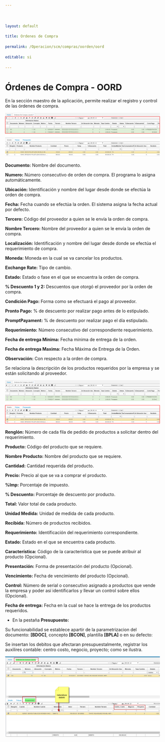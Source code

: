 ```yaml
---



layout: default

title: Ordenes de Compra

permalink: /Operacion/scm/compras/oorden/oord

editable: si

---
```




# Órdenes de Compra - OORD



En la sección maestro de la aplicación, permite realizar el registro y control de las órdenes de compra.  



![](oord1.png)



**Documento:** Nombre del documento.  

**Numero:** Número consecutivo de orden de compra. El programa lo asigna automáticamente.  

**Ubicación:** Identificación y nombre del lugar desde donde se efectúa la orden de compra.  

**Fecha:** Fecha cuando se efectúa la orden. El sistema asigna la fecha actual por defecto.  

**Tercero:** Código del proveedor a quien se le envía la orden de compra.  

**Nombre Tercero:** Nombre del proveedor a quien se le envía la orden de compra.  

**Localización:** Identificación y nombre del lugar desde donde se efectúa el requerimiento de compra.  

**Moneda:** Moneda en la cual se va cancelar los productos.  

**Exchange Rate:** Tipo de cambio.  

**Estado:** Estado o fase en el que se encuentra la orden de compra.  

**% Descuento 1 y 2:** Descuentos que otorgó el proveedor por la orden de compra.  

**Condición Pago:** Forma como se efectuará el pago al proveedor.  

**Pronto Pago:** % de descuento por realizar pago antes de lo estipulado.  

**PromptPayament:** % de descuento por realizar pago el día estipulado.  

**Requerimiento:** Número consecutivo del correspondiente requerimiento.  

**Fecha de entrega Minima:** Fecha minima de entrega de la orden.  

**Fecha de entrega Maxima:** Fecha Máxima de Entrega de la Orden.  

**Observación:** Con respecto a la orden de compra.  



Se relaciona la descripción de los productos requeridos por la empresa y se están solicitando al proveedor.  



![](oord2.png)



**Renglón:** Número de cada fila de pedido de productos a solicitar dentro del requerimiento.  

**Producto:** Código del producto que se requiere.  

**Nombre Producto:** Nombre del producto que se requiere.  

**Cantidad:** Cantidad requerida del producto.  

**Precio:** Precio al que se va a comprar el producto.  

**%Imp:** Porcentaje de impuesto.  

**% Descuento:** Porcentaje de descuento por producto.  

**Total:** Valor total de cada producto.  

**Unidad Medida:** Unidad de medida de cada producto.  

**Recibida:** Número de productos recibidos.  

**Requerimiento:** Identificación del requerimiento correspondiente.  

**Estado:**	Estado en el que se encuentra cada producto.  

**Característica:** Código de la característica que se puede atribuir al producto (Opcional).  

**Presentación:** Forma de presentación del producto (Opcional).  

**Vencimiento:** Fecha de vencimiento del producto (Opcional).  

**Control:**	Número de serial o consecutivo asignado a productos que vende la empresa y poder así identificarlos y llevar un control sobre ellos (Opcional).  

**Fecha de entrega:** Fecha en la cual se hace la entrega de los productos requeridos.  



* En la pestaña **Presupuesto:**  

 Su funcionabilidad se establece apartir de la parametrizacion del documento: **[BDOC]**, concepto **[BCON]**, plantilla **[BPLA]** o en su defecto: 

 Se insertan los debitos que afectaran presupuestalmente, registrar los auxilires contable: centro costo, negocio, proyecto; como se ilustra.  

 

 ![](oord3.png)
























